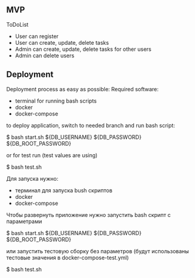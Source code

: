 ## MVP
ToDoList
- User can register
- User can create, update, delete tasks
- Admin can create, update, delete tasks for other users
- Admin can delete users
## Deployment
Deployment process as easy as possible:
Required software:
- terminal for running bash scripts
- docker
- docker-compose

to deploy application, switch to needed branch and run bash script:

$ bash start.sh ${DB_USERNAME} ${DB_PASSWORD} ${DB_ROOT_PASSWORD}

or for test run (test values are using)

$ bash test.sh


Для запуска нужно:
- терминал для запуска bush скриптов
- docker
- docker-compose

Чтобы развернуть приложение нужно запустить bash скрипт с параметрами

$ bash start.sh ${DB_USERNAME} ${DB_PASSWORD} ${DB_ROOT_PASSWORD}

или запустить тестовую сборку без параметров (будут использованы тестовые значения в docker-compose-test.yml)

$ bash test.sh
